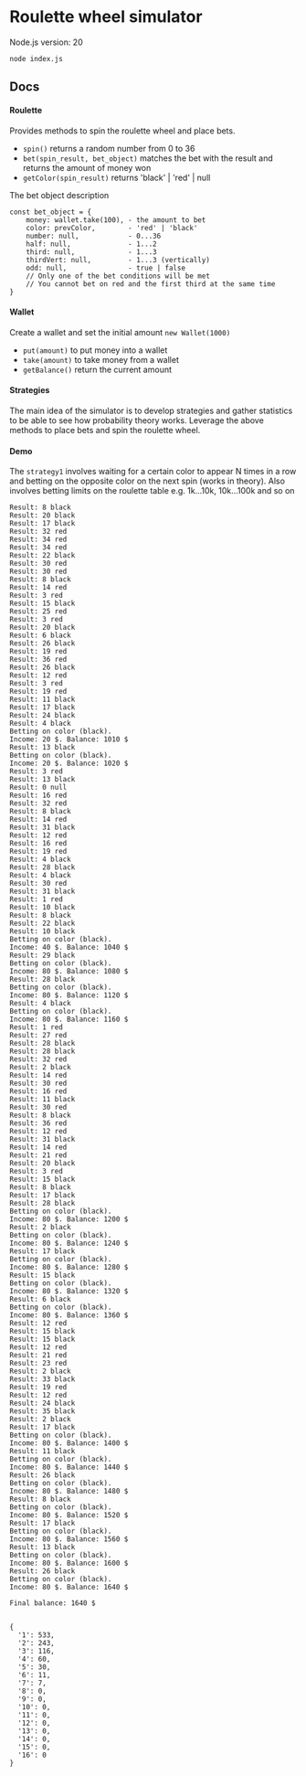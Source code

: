 # Roulette wheel simulator

Node.js version: 20

```
node index.js
```

## Docs

#### Roulette

Provides methods to spin the roulette wheel and place bets.

- `spin()` returns a random number from 0 to 36
- `bet(spin_result, bet_object)` matches the bet with the result and returns the amount of money won
- `getColor(spin_result)` returns 'black' | 'red' | null

The bet object description
```
const bet_object = {
    money: wallet.take(100), - the amount to bet
    color: prevColor,        - 'red' | 'black'
    number: null,            - 0...36
    half: null,              - 1...2
    third: null,             - 1...3
    thirdVert: null,         - 1...3 (vertically)
    odd: null,               - true | false
    // Only one of the bet conditions will be met
    // You cannot bet on red and the first third at the same time
}
```

#### Wallet

Create a wallet and set the initial amount `new Wallet(1000)`

- `put(amount)` to put money into a wallet
- `take(amount)` to take money from a wallet
- `getBalance()` return the current amount

#### Strategies

The main idea of the simulator is to develop strategies and gather statistics to be able to see how probability theory works.
Leverage the above methods to place bets and spin the roulette wheel.

#### Demo

The `strategy1` involves waiting for a certain color to appear N times in a row and betting on the opposite color on the next spin (works in theory). Also involves betting limits on the roulette table e.g. 1k...10k, 10k...100k and so on

```
Result: 8 black
Result: 20 black
Result: 17 black
Result: 32 red
Result: 34 red
Result: 34 red
Result: 22 black
Result: 30 red
Result: 30 red
Result: 8 black
Result: 14 red
Result: 3 red
Result: 15 black
Result: 25 red
Result: 3 red
Result: 20 black
Result: 6 black
Result: 26 black
Result: 19 red
Result: 36 red
Result: 26 black
Result: 12 red
Result: 3 red
Result: 19 red
Result: 11 black
Result: 17 black
Result: 24 black
Result: 4 black
Betting on color (black).
Income: 20 $. Balance: 1010 $
Result: 13 black
Betting on color (black).
Income: 20 $. Balance: 1020 $
Result: 3 red
Result: 13 black
Result: 0 null
Result: 16 red
Result: 32 red
Result: 8 black
Result: 14 red
Result: 31 black
Result: 12 red
Result: 16 red
Result: 19 red
Result: 4 black
Result: 28 black
Result: 4 black
Result: 30 red
Result: 31 black
Result: 1 red
Result: 10 black
Result: 8 black
Result: 22 black
Result: 10 black
Betting on color (black).
Income: 40 $. Balance: 1040 $
Result: 29 black
Betting on color (black).
Income: 80 $. Balance: 1080 $
Result: 28 black
Betting on color (black).
Income: 80 $. Balance: 1120 $
Result: 4 black
Betting on color (black).
Income: 80 $. Balance: 1160 $
Result: 1 red
Result: 27 red
Result: 28 black
Result: 28 black
Result: 32 red
Result: 2 black
Result: 14 red
Result: 30 red
Result: 16 red
Result: 11 black
Result: 30 red
Result: 8 black
Result: 36 red
Result: 12 red
Result: 31 black
Result: 14 red
Result: 21 red
Result: 20 black
Result: 3 red
Result: 15 black
Result: 8 black
Result: 17 black
Result: 28 black
Betting on color (black).
Income: 80 $. Balance: 1200 $
Result: 2 black
Betting on color (black).
Income: 80 $. Balance: 1240 $
Result: 17 black
Betting on color (black).
Income: 80 $. Balance: 1280 $
Result: 15 black
Betting on color (black).
Income: 80 $. Balance: 1320 $
Result: 6 black
Betting on color (black).
Income: 80 $. Balance: 1360 $
Result: 12 red
Result: 15 black
Result: 15 black
Result: 12 red
Result: 21 red
Result: 23 red
Result: 2 black
Result: 33 black
Result: 19 red
Result: 12 red
Result: 24 black
Result: 35 black
Result: 2 black
Result: 17 black
Betting on color (black).
Income: 80 $. Balance: 1400 $
Result: 11 black
Betting on color (black).
Income: 80 $. Balance: 1440 $
Result: 26 black
Betting on color (black).
Income: 80 $. Balance: 1480 $
Result: 8 black
Betting on color (black).
Income: 80 $. Balance: 1520 $
Result: 17 black
Betting on color (black).
Income: 80 $. Balance: 1560 $
Result: 13 black
Betting on color (black).
Income: 80 $. Balance: 1600 $
Result: 26 black
Betting on color (black).
Income: 80 $. Balance: 1640 $

Final balance: 1640 $ 


{
  '1': 533,
  '2': 243,
  '3': 116,
  '4': 60,
  '5': 30,
  '6': 11,
  '7': 7,
  '8': 0,
  '9': 0,
  '10': 0,
  '11': 0,
  '12': 0,
  '13': 0,
  '14': 0,
  '15': 0,
  '16': 0
}
```
